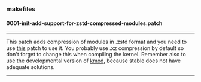 ### makefiles


#### 0001-init-add-support-for-zstd-compressed-modules.patch
***
This patch adds compression of modules in .zstd format and you need to use [this](https://raw.githubusercontent.com/DiffLab/system/master/mkinitcpio/0001-Add-zstd-module-decompression.patch) patch to use it. You probably use .xz compression by default so don't forget to change this when compiling the kernel. 
Remember also to use the developmental version of [kmod](https://git.kernel.org/pub/scm/utils/kernel/kmod/kmod.git/), because stable does not have adequate solutions.
***

